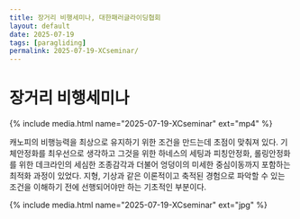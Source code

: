 ```yaml
---
title: 장거리 비행세미나, 대한패러글라이딩협회
layout: default
date: 2025-07-19
tags: [paragliding]
permalink: 2025-07-19-XCseminar/
---
```


# 장거리 비행세미나

{% include media.html name="2025-07-19-XCseminar" ext="mp4" %}

캐노피의 비행능력을 최상으로 유지하기 위한 조건을 만드는데 초점이 맞춰져 있다. 
기체안정화를 최우선으로 생각하고 그것을 위한 하네스의 세팅과 피칭안정화, 롤링안정화를 위한 데크라인의 세심한 조종감각과 더불어 엉덩이의 미세한 중심이동까지 포함하는 최적화 과정이 있었다.
지형, 기상과 같은 이론적이고 축적된 경험으로 파악할 수 있는 조건을 이해하기 전에 선행되어야만 하는 기초적인 부분이다. <br>  

{% include media.html name="2025-07-19-XCseminar" ext="jpg" %}